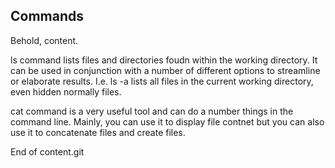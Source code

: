 ## Commands

Behold, content.

ls command lists files and directories foudn within the working directory. It can be used in conjunction with a number of different options to streamline or elaborate results. I.e. ls -a lists all files in the current working directory, even hidden normally files.

cat command is a very useful tool and can do a number things in the command line. Mainly, you can use it to display file contnet but you can also use it to concatenate files and create files. 

End of content.git